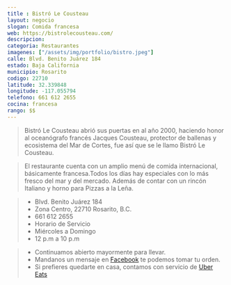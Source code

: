 ```yaml
---
title : Bistró Le Cousteau
layout: negocio
slogan: Comida francesa
web: https://bistrolecousteau.com/
descripcion: 
categoria: Restaurantes
imagenes: ["/assets/img/portfolio/bistro.jpeg"]
calle: Blvd. Benito Juárez 184
estado: Baja California
municipio: Rosarito
codigo: 22710
latitude: 32.339848
longitude: -117.055794
telefono: 661 612 2655
cocina: francesa
rango: $$
---
```


> Bistró Le Cousteau abrió sus puertas en al año 2000, haciendo honor al oceanógrafo francés Jacques Cousteau, protector de ballenas y ecosistema del Mar de Cortes, fue así que se le llamo Bistró Le Cousteau.

> El restaurante cuenta con un amplio menú de comida internacional, básicamente francesa.Todos los días hay especiales con lo más fresco del mar y del mercado. Además de contar con un rincón Italiano y horno para Pizzas a la Leña.


 >* Blvd. Benito Juárez 184
 >* Zona Centro, 22710 Rosarito, B.C.
 >* 661 612 2655
 >* Horario de Servicio
 >* Miércoles a Domingo  
 >* 12 p.m a 10 p.m
   
 >* Continuamos abierto mayormente para llevar. 
 >* Mandanos un mensaje en [Facebook](https://www.facebook.com/BistroLeCousteau/) te podemos tomar tu orden. 
 >* Si prefieres quedarte en casa, contamos con servicio de [Uber Eats](https://www.ubereats.com/tijuana/food-delivery/restaurant-bistro-le-cousteau/D99q_rUsQ2u8mKKzM2dtYA#_)
